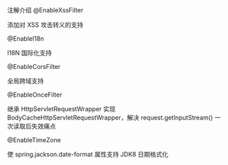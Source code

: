 注解介绍
@EnableXssFilter

添加对 XSS 攻击转义的支持

@EnableI18n

I18N 国际化支持

@EnableCorsFilter

全局跨域支持

@EnableOnceFilter

继承 HttpServletRequestWrapper 实现BodyCacheHttpServletRequestWrapper，解决 request.getInputStream() 一次读取后失效痛点

@EnableTimeZone

使 spring.jackson.date-format 属性支持 JDK8 日期格式化